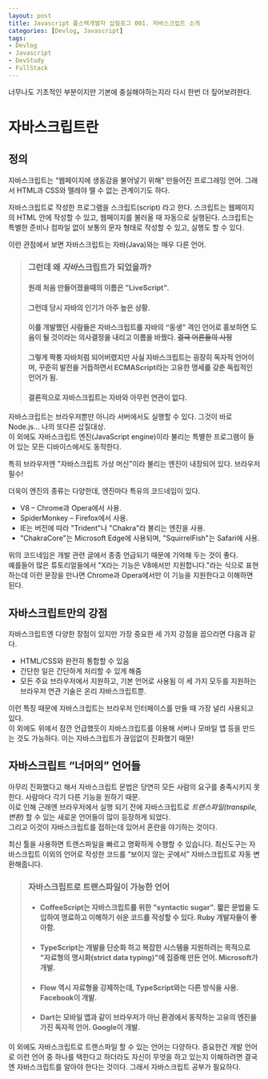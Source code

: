 ```yaml
---
layout: post
title: Javascript 풀스택개발자 삽질로그 001. 자바스크립트 소개 
categories: [Devlog, Javascript]
tags: 
- Devlog
- Javascript
- DevStudy
- FullStack
---
```


너무나도 기초적인 부분이지만 기본에 충실해야하는지라 다시 한번 더 짚어보려한다.

# 자바스크립트란

## 정의

자바스크립트는 “웹페이지에 생동감을 불어넣기 위해” 만들어진 프로그래밍 언어. 그래서 HTML과 CSS와 뗄레야 뗄 수 없는 관계이기도 하다.

자바스크립트로 작성한 프로그램을 스크립트(script) 라고 한다. 
스크립트는 웹페이지의 HTML 안에 작성할 수 있고, 웹페이지를 불러올 때 자동으로 실행된다.
스크립트는 특별한 준비나 컴파일 없이 보통의 문자 형태로 작성할 수 있고, 실행도 할 수 있다.

이런 관점에서 보면 자바스크립트는 자바(Java)와는 매우 다른 언어.


> ### 그런데 왜 *자바*스크립트가 되었을까?
> #### 원래 처음 만들어졌을때의 이름은 "LiveScript". 
> #### 그런데 당시 자바의 인기가 아주 높은 상황. 
> #### 이를 개발했던 사람들은 자바스크립트를 자바의 “동생” 격인 언어로 홍보하면 도움이 될 것이라는 의사결정을 내리고 이름을 바꿨다. ~~결국 어른들의 사정~~
> #### 그렇게 짝퉁 자바처럼 되어버렸지만 사실 자바스크립트는 굉장히 독자적 언어이며, 꾸준히 발전을 거듭하면서 ECMAScript라는 고유한 명세를 갖춘 독립적인 언어가 됨. 
> #### 결론적으로 자바스크립트는 자바와 **아무런 연관이 없다.**


자바스크립트는 브라우저뿐만 아니라 서버에서도 실행할 수 있다. 그것이 바로 Node.js... 나의 또다른 삽질대상.
<br>이 외에도 자바스크립트 엔진(JavaScript engine)이라 불리는 특별한 프로그램이 들어 있는 모든 디바이스에서도 동작한다.

특히 브라우저엔 "자바스크립트 가상 머신"이라 불리는 엔진이 내장되어 있다. 브라우저 필수!

더욱이 엔진의 종류는 다양한데, 엔진마다 특유의 코드네임이 있다.

* V8 – Chrome과 Opera에서 사용.
* SpiderMonkey – Firefox에서 사용.
* IE는 버전에 따라 "Trident"나 "Chakra"라 불리는 엔진을 사용. 
* "ChakraCore"는 Microsoft Edge에 사용되며, "SquirrelFish"는 Safari에 사용.


위의 코드네임은 개발 관련 글에서 종종 언급되기 때문에 기억해 두는 것이 좋다.  
예를들어 많은 튜토리얼들에서 "X라는 기능은 V8에서만 지원합니다."라는 식으로 표현하는데 이런 문장을 만나면 Chrome과 Opera에서만 이 기능을 지원한다고 이해하면 된다.

## 자바스크립트만의 강점

자바스크립트엔 다양한 장점이 있지만 가장 중요한 세 가지 강점을 꼽으라면 다음과 같다.

* HTML/CSS와 완전히 통합할 수 있음
* 간단한 일은 간단하게 처리할 수 있게 해줌
* 모든 주요 브라우저에서 지원하고, 기본 언어로 사용됨
이 세 가지 모두를 지원하는 브라우저 연관 기술은 온리 자바스크립트뿐.

이런 특징 때문에 자바스크립트는 브라우저 인터페이스를 만들 때 가장 널리 사용되고 있다.
<br>이 외에도 위에서 잠깐 언급했듯이 자바스크립트를 이용해 서버나 모바일 앱 등을 만드는 것도 가능하다. 이는 자바스크립트가 끊임없이 진화했기 때문!

## 자바스크립트 “너머의” 언어들

아무리 진화했다고 해서 자바스크립트 문법은 당연히 모든 사람의 요구를 충족시키지 못한다. 사람마다 각기 다른 기능을 원하기 때문.
<br>이로 인해 근래엔 브라우저에서 실행 되기 전에 자바스크립트로 *트랜스파일(transpile, 변환)* 할 수 있는 새로운 언어들이 많이 등장하게 되었다. 
<br>그리고 이것이 자바스크립트를 접하는데 있어서 혼란을 야기하는 것이다.

최신 툴을 사용하면 트랜스파일을 빠르고 명확하게 수행할 수 있습니다. 최신도구는 자바스크립트 이외의 언어로 작성한 코드를 “보이지 않는 곳에서” 자바스크립트로 자동 변환해줍니다.

>### 자바스크립트로 트랜스파일이 가능한 언어
> * #### CoffeeScript는 자바스크립트를 위한 "syntactic sugar". 짧은 문법을 도입하여 명료하고 이해하기 쉬운 코드를 작성할 수 있다. Ruby 개발자들이 좋아함.
> * #### TypeScript는 개발을 단순화 하고 복잡한 시스템을 지원하려는 목적으로 "자료형의 명시화(strict data typing)"에 집중해 만든 언어. Microsoft가 개발.
> * #### Flow 역시 자료형을 강제하는데, TypeScript와는 다른 방식을 사용. Facebook이 개발.
> * #### Dart는 모바일 앱과 같이 브라우저가 아닌 환경에서 동작하는 고유의 엔진을 가진 독자적 언어. Google이 개발.

이 외에도 자바스크립트로 트랜스파일 할 수 있는 언어는 다양하다. 
중요한건 개발 언어로 이런 언어 중 하나를 택한다고 하더라도 자신이 무엇을 하고 있는지 이해하려면 결국엔 자바스크립트를 알아야 한다는 것이다.
그래서 자바스크립트 공부가 필요하다.

